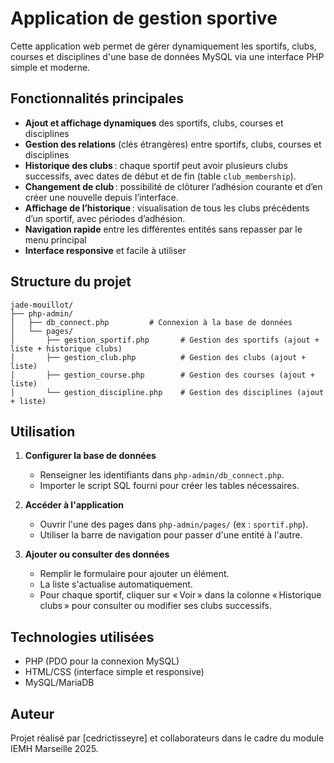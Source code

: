 # Application de gestion sportive

Cette application web permet de gérer dynamiquement les sportifs, clubs, courses et disciplines d'une base de données MySQL via une interface PHP simple et moderne.


## Fonctionnalités principales

- **Ajout et affichage dynamiques** des sportifs, clubs, courses et disciplines
- **Gestion des relations** (clés étrangères) entre sportifs, clubs, courses et disciplines
- **Historique des clubs** : chaque sportif peut avoir plusieurs clubs successifs, avec dates de début et de fin (table `club_membership`).
- **Changement de club** : possibilité de clôturer l’adhésion courante et d’en créer une nouvelle depuis l’interface.
- **Affichage de l’historique** : visualisation de tous les clubs précédents d’un sportif, avec périodes d’adhésion.
- **Navigation rapide** entre les différentes entités sans repasser par le menu principal
- **Interface responsive** et facile à utiliser

## Structure du projet

```
jade-mouillot/
├── php-admin/
│   ├── db_connect.php         # Connexion à la base de données
│   └── pages/
│       ├── gestion_sportif.php       # Gestion des sportifs (ajout + liste + historique clubs)
│       ├── gestion_club.php          # Gestion des clubs (ajout + liste)
│       ├── gestion_course.php        # Gestion des courses (ajout + liste)
│       └── gestion_discipline.php    # Gestion des disciplines (ajout + liste)
```

## Utilisation

1. **Configurer la base de données**
   - Renseigner les identifiants dans `php-admin/db_connect.php`.
   - Importer le script SQL fourni pour créer les tables nécessaires.

2. **Accéder à l'application**
   - Ouvrir l'une des pages dans `php-admin/pages/` (ex : `sportif.php`).
   - Utiliser la barre de navigation pour passer d'une entité à l'autre.


3. **Ajouter ou consulter des données**
   - Remplir le formulaire pour ajouter un élément.
   - La liste s'actualise automatiquement.
   - Pour chaque sportif, cliquer sur « Voir » dans la colonne « Historique clubs » pour consulter ou modifier ses clubs successifs.

## Technologies utilisées

- PHP (PDO pour la connexion MySQL)
- HTML/CSS (interface simple et responsive)
- MySQL/MariaDB

## Auteur
Projet réalisé par [cedrictisseyre] et collaborateurs dans le cadre du module IEMH Marseille 2025.
